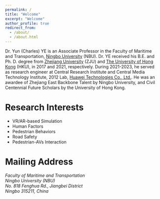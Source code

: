 ```yaml
---
permalink: /
title: "Welcome"
excerpt: "Welcome"
author_profile: true
redirect_from: 
  - /about/
  - /about.html
---
```


Dr. Yun (Charles) YE is an Associate Professor in the Faculty of Maritime and Transportation, [Ningbo University](https://www.nbu.edu.cn/) (NBU). Dr. YE received his B.E. and Ph. D. degree from [Zhejiang University](https://www.zju.edu.cn/) (ZJU) and [The University of Hong Kong](https://www.hku.hk/) (HKU), in 2017 and 2021, respectively. During 2021-2023, he served as research engineer at Central Research Institute and Central Media Technology Institute, 2012 Lab, [Huawei Technologies Co., Ltd.](https://www.huawei.com/cn/). He was an awardee of Zhejiang East Backbone Talent by Ningbo University, and Civil Centennial Future Scholars by the University of Hong Kong. 

# Research Interests
 * VR/AR-based Simulation
 * Human Factors
 * Pedestrian Behaviors
 * Road Safety
 * Pedestrian-AVs Interaction

# Mailing Address
<address>
  Faculty of Maritime and Transportation <br /> Ningbo University (NBU) <br /> No. 818 Fenghua Rd., Jiangbei District <br /> Ningbo 315211, China
</address>
